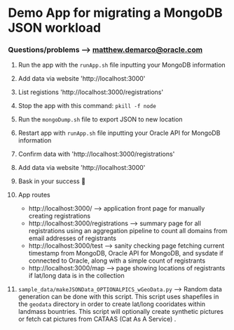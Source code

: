 # Demo App for migrating a MongoDB JSON workload
### Questions/problems --> matthew.demarco@oracle.com

1. Run the app with the `runApp.sh` file inputting your MongoDB information

2. Add data via website 'http://localhost:3000'

3. List registions 'http://localhost:3000/registrations'

4. Stop the app with this command: `pkill -f node`

5. Run the `mongoDump.sh` file to export JSON to new location

6. Restart app with `runApp.sh` file inputting your Oracle API for MongoDB information

7. Confirm data with 'http://localhost:3000/registrations'

8. Add data via website 'http://localhost:3000'

9. Bask in your success 🦄

10. App routes
	- http://localhost:3000/ --> application front page for manually creating registrations
	- http://localhost:3000/registrations --> summary page for all registrations using an aggregation pipeline to count all domains from email addresses of registrants
	- http://localhost:3000/test --> sanity checking page fetching current timestamp from MongoDB, Oracle API for MongoDB, and sysdate if connected to Oracle, along with a simple count of registrants
	- http://localhost:3000/map --> page showing locations of registrants if lat/long data is in the collection

11. `sample_data/makeJSONData_OPTIONALPICS_wGeoData.py` --> Random data generation can be done with this script. This script uses shapefiles in the `geodata` directory in order to create lat/long cooridates within landmass bountries. This script will optionally create synthetic pictures or fetch cat pictures from CATAAS (Cat As A Service) .

  
